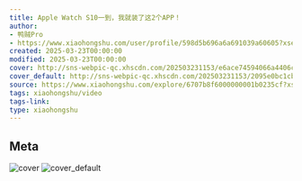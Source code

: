 ```yaml
---
title: Apple Watch S10一到，我就装了这2个APP！
author:
- 鸭贼Pro
- https://www.xiaohongshu.com/user/profile/598d5b696a6a691039a60605?xsec_token=undefined
created: 2025-03-23T00:00:00
modified: 2025-03-23T00:00:00
cover: http://sns-webpic-qc.xhscdn.com/202503231153/e6ace74594066a4406cb9556d9c5b0eb/spectrum/1040g0k0318p72gcl3k0049nq6rdmi1g5fk5uohg!nc_n_webp_prv_1
cover_default: http://sns-webpic-qc.xhscdn.com/202503231153/2095e0bc1cb06929a37f3ff1e5d59b9c/spectrum/1040g0k0318p72gcl3k0049nq6rdmi1g5fk5uohg!nc_n_webp_mw_1
source: https://www.xiaohongshu.com/explore/6707b8f6000000001b0235cf?xsec_token=ABarRysen33GOl1fS5y1UfBtn6vYBdEGDySr0MWtq2ZKc=
tags: xiaohongshu/video
tags-link:
type: xiaohongshu
---
```


## Meta

![cover](http://sns-webpic-qc.xhscdn.com/202503231153/e6ace74594066a4406cb9556d9c5b0eb/spectrum/1040g0k0318p72gcl3k0049nq6rdmi1g5fk5uohg!nc_n_webp_prv_1)
![cover_default](http://sns-webpic-qc.xhscdn.com/202503231153/2095e0bc1cb06929a37f3ff1e5d59b9c/spectrum/1040g0k0318p72gcl3k0049nq6rdmi1g5fk5uohg!nc_n_webp_mw_1)

